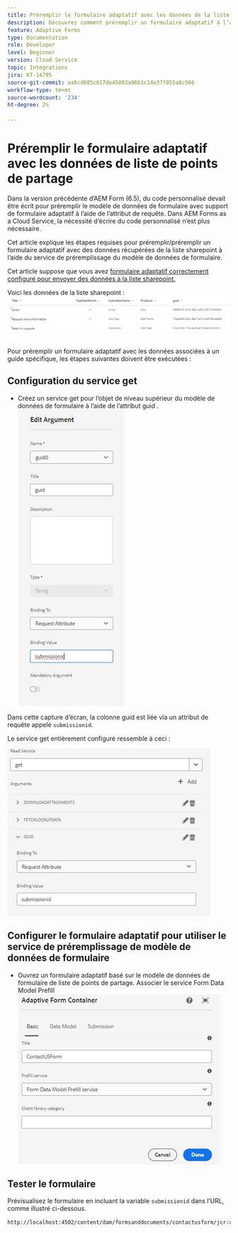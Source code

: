 ```yaml
---
title: Préremplir le formulaire adaptatif avec les données de la liste sharepoint
description: Découvrez comment préremplir un formulaire adaptatif à l’aide d’un modèle de données de formulaire soutenu par la liste de points de partage
feature: Adaptive Forms
type: Documentation
role: Developer
level: Beginner
version: Cloud Service
topic: Integrations
jira: KT-14795
source-git-commit: aa6cd605c617de45003a96b1c14e37f055a8c566
workflow-type: tm+mt
source-wordcount: '234'
ht-degree: 2%

---
```


# Préremplir le formulaire adaptatif avec les données de liste de points de partage

Dans la version précédente d’AEM Form (6.5), du code personnalisé devait être écrit pour préremplir le modèle de données de formulaire avec support de formulaire adaptatif à l’aide de l’attribut de requête. Dans AEM Forms as a Cloud Service, la nécessité d’écrire du code personnalisé n’est plus nécessaire.

Cet article explique les étapes requises pour préremplir/préremplir un formulaire adaptatif avec des données récupérées de la liste sharepoint à l’aide du service de préremplissage du modèle de données de formulaire.

Cet article suppose que vous avez [formulaire adaptatif correctement configuré pour envoyer des données à la liste sharepoint.](https://experienceleague.adobe.com/docs/experience-manager-cloud-service/content/forms/adaptive-forms-authoring/authoring-adaptive-forms-core-components/create-an-adaptive-form-on-forms-cs/configure-submit-actions-core-components.html?lang=en#connect-af-sharepoint-list)

Voici les données de la liste sharepoint :
![sharepoint-list](assets/list-data.png)

Pour préremplir un formulaire adaptatif avec les données associées à un guide spécifique, les étapes suivantes doivent être exécutées :

## Configuration du service get

* Créez un service get pour l’objet de niveau supérieur du modèle de données de formulaire à l’aide de l’attribut guid .
  ![get-service](assets/mapping-request-attribute.png)

Dans cette capture d’écran, la colonne guid est liée via un attribut de requête appelé `submissionid`.

Le service get entièrement configuré ressemble à ceci :

![get-service](assets/fdm-request-attribute.png)

## Configurer le formulaire adaptatif pour utiliser le service de préremplissage de modèle de données de formulaire

* Ouvrez un formulaire adaptatif basé sur le modèle de données de formulaire de liste de points de partage. Associer le service Form Data Model Prefill
  ![form-prefill-service](assets/form-prefill-service.png)

## Tester le formulaire

Prévisualisez le formulaire en incluant la variable `submissionid` dans l’URL, comme illustré ci-dessous.

```html
http://localhost:4502/content/dam/formsanddocuments/contactusform/jcr:content?wcmmode=disabled&submissionid=57e12249-751a-4a38-a81f-0a4422b24412
```




